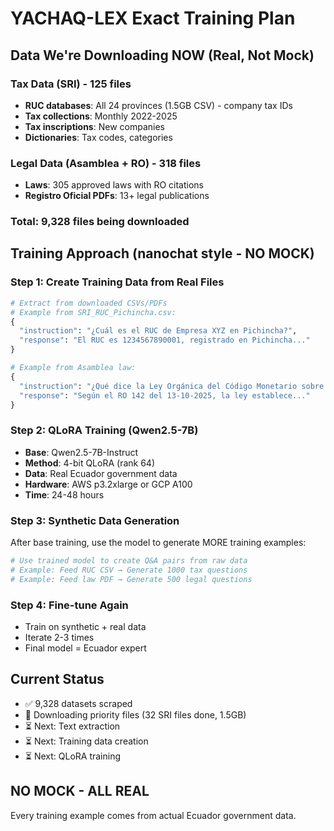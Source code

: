 # YACHAQ-LEX Exact Training Plan

## Data We're Downloading NOW (Real, Not Mock)

### Tax Data (SRI) - 125 files
- **RUC databases**: All 24 provinces (1.5GB CSV) - company tax IDs
- **Tax collections**: Monthly 2022-2025
- **Tax inscriptions**: New companies
- **Dictionaries**: Tax codes, categories

### Legal Data (Asamblea + RO) - 318 files  
- **Laws**: 305 approved laws with RO citations
- **Registro Oficial PDFs**: 13+ legal publications

### Total: 9,328 files being downloaded

## Training Approach (nanochat style - NO MOCK)

### Step 1: Create Training Data from Real Files
```python
# Extract from downloaded CSVs/PDFs
# Example from SRI_RUC_Pichincha.csv:
{
  "instruction": "¿Cuál es el RUC de Empresa XYZ en Pichincha?",
  "response": "El RUC es 1234567890001, registrado en Pichincha..."
}

# Example from Asamblea law:
{
  "instruction": "¿Qué dice la Ley Orgánica del Código Monetario sobre...?",
  "response": "Según el RO 142 del 13-10-2025, la ley establece..."
}
```

### Step 2: QLoRA Training (Qwen2.5-7B)
- **Base**: Qwen2.5-7B-Instruct
- **Method**: 4-bit QLoRA (rank 64)
- **Data**: Real Ecuador government data
- **Hardware**: AWS p3.2xlarge or GCP A100
- **Time**: 24-48 hours

### Step 3: Synthetic Data Generation
After base training, use the model to generate MORE training examples:
```python
# Use trained model to create Q&A pairs from raw data
# Example: Feed RUC CSV → Generate 1000 tax questions
# Example: Feed law PDF → Generate 500 legal questions
```

### Step 4: Fine-tune Again
- Train on synthetic + real data
- Iterate 2-3 times
- Final model = Ecuador expert

## Current Status
- ✅ 9,328 datasets scraped
- 🔄 Downloading priority files (32 SRI files done, 1.5GB)
- ⏳ Next: Text extraction
- ⏳ Next: Training data creation
- ⏳ Next: QLoRA training

## NO MOCK - ALL REAL
Every training example comes from actual Ecuador government data.
